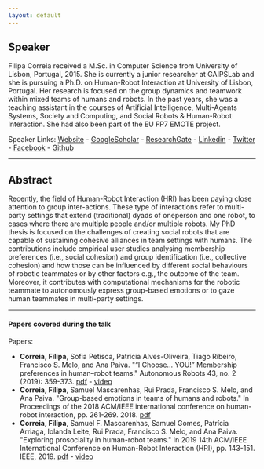```yaml
---
layout: default
---
```

## Speaker

Filipa Correia received a M.Sc. in Computer Science from University of Lisbon, Portugal, 2015. She is currently a junior researcher at GAIPSLab and she is pursuing a Ph.D. on Human-Robot Interaction at University of Lisbon, Portugal. Her research is focused on the group dynamics and teamwork within mixed teams of humans and robots. In the past years, she was a teaching assistant in the courses of Artificial Intelligence, Multi-Agents Systems, Society and Computing, and Social Robots & Human-Robot Interaction. She had also been part of the EU FP7 EMOTE project. 


Speaker Links: [Website](https://filipacorreia.com/) - [GoogleScholar]( https://scholar.google.pt/citations?user=lEjl_5MAAAAJ) - [ResearchGate](https://www.researchgate.net/profile/Filipa-Correia-3) - [Linkedin](https://www.linkedin.com/in/filipacorreia/) - [Twitter](https://twitter.com/pipzcorreiaz) - [Facebook](https://www.facebook.com/pipzcorreiaz) - [Github](https://github.com/PipzCorreiaz)

---

## Abstract
Recently, the field of Human-Robot Interaction (HRI) has been paying close attention to group inter-actions. These type of interactions refer to multi-party settings that extend (traditional) dyads of oneperson and one robot, to cases where there are multiple people and/or multiple robots. My PhD thesis is focused on the challenges of creating social robots that are capable of sustaining cohesive alliances in team settings with humans. The contributions include empirical user studies analysing membership preferences (i.e., social cohesion) and group identification (i.e., collective cohesion) and how those can be influenced by different social behaviours of robotic teammates or by other factors e.g., the outcome of the team. Moreover, it contributes with computational mechanisms for the robotic teammate to autonomously express group-based emotions or to gaze human teammates in multi-party settings.

---

#### Papers covered during the talk
Papers:
* **Correia, Filipa**, Sofia Petisca, Patrícia Alves-Oliveira, Tiago Ribeiro, Francisco S. Melo, and Ana Paiva. "“I Choose... YOU!” Membership preferences in human–robot teams." Autonomous Robots 43, no. 2 (2019): 359-373. [pdf](https://link.springer.com/article/10.1007/s10514-018-9767-9) - [video](https://www.youtube.com/watch?v=rwvBIDsN6Cc&t=68s)
* **Correia, Filipa**, Samuel Mascarenhas, Rui Prada, Francisco S. Melo, and Ana Paiva. "Group-based emotions in teams of humans and robots." In Proceedings of the 2018 ACM/IEEE international conference on human-robot interaction, pp. 261-269. 2018. [pdf](https://dl.acm.org/doi/10.1145/3171221.3171252)
* **Correia, Filipa**, Samuel F. Mascarenhas, Samuel Gomes, Patrícia Arriaga, Iolanda Leite, Rui Prada, Francisco S. Melo, and Ana Paiva. "Exploring prosociality in human-robot teams." In 2019 14th ACM/IEEE International Conference on Human-Robot Interaction (HRI), pp. 143-151. IEEE, 2019. [pdf](https://dl.acm.org/doi/10.5555/3378680.3378702) - [video](https://www.youtube.com/watch?v=DJ1CcPi8MoY)




